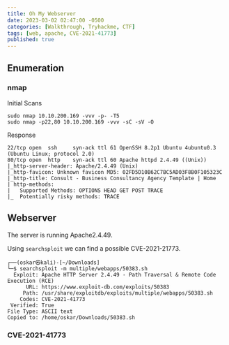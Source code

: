 ```yaml
---
title: Oh My Webserver
date: 2023-03-02 02:47:00 -0500
categories: [Walkthrough, Tryhackme, CTF]
tags: [web, apache, CVE-2021-41773]
published: true
---
```


## Enumeration

### nmap

Initial Scans

```shell
sudo nmap 10.10.200.169 -vvv -p- -T5
sudo nmap -p22,80 10.10.200.169 -vvv -sC -sV -O
```

Response

```shell
22/tcp open  ssh     syn-ack ttl 61 OpenSSH 8.2p1 Ubuntu 4ubuntu0.3 (Ubuntu Linux; protocol 2.0)
80/tcp open  http    syn-ack ttl 60 Apache httpd 2.4.49 ((Unix))
|_http-server-header: Apache/2.4.49 (Unix)
|_http-favicon: Unknown favicon MD5: 02FD5D10B62C7BC5AD03F8B0F105323C
|_http-title: Consult - Business Consultancy Agency Template | Home
| http-methods: 
|   Supported Methods: OPTIONS HEAD GET POST TRACE
|_  Potentially risky methods: TRACE
```

## Webserver

The server is running Apache2.4.49.

Using `searchsploit` we can find a possible CVE-2021-21773.

```shell
┌──(oskar㉿kali)-[~/Downloads]
└─$ searchsploit -m multiple/webapps/50383.sh
  Exploit: Apache HTTP Server 2.4.49 - Path Traversal & Remote Code Execution (RCE)
      URL: https://www.exploit-db.com/exploits/50383
     Path: /usr/share/exploitdb/exploits/multiple/webapps/50383.sh
    Codes: CVE-2021-41773
 Verified: True
File Type: ASCII text
Copied to: /home/oskar/Downloads/50383.sh
```

### CVE-2021-41773

